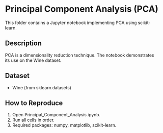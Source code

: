 # Principal Component Analysis (PCA)

This folder contains a Jupyter notebook implementing PCA using scikit-learn.

## Description
PCA is a dimensionality reduction technique. The notebook demonstrates its use on the Wine dataset.

## Dataset
- Wine (from sklearn.datasets)

## How to Reproduce
1. Open Principal_Component_Analysis.ipynb.
2. Run all cells in order.
3. Required packages: numpy, matplotlib, scikit-learn.
